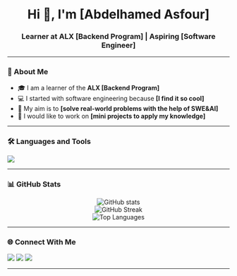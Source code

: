 <!-- GitHub Profile README Template -->


<h1 align="center">Hi 👋, I'm [Abdelhamed Asfour]</h1>
<h3 align="center">Learner at ALX [Backend Program] | Aspiring [Software Engineer]</h3>


---


### 🚀 About Me
- 🎓 I am a learner of the **ALX [Backend Program]**
- 💻 I started with software engineering because **[I find it so cool]**
- 🎯 My aim is to **[solve real-world problems with the help of SWE&AI]**
- 🔭 I would like to work on **[mini projects to apply my knowledge]**


---



### 🛠️ Languages and Tools
<p align="left">
<img src="https://skillicons.dev/icons?i=python,cpp,html,css,git,github,linux" />
</p>


---


### 📊 GitHub Stats
<p align="center">
<img src="https://github-readme-stats.vercel.app/api?user=abdelhmiedDev&show_icons=true&theme=tokyonight" alt="GitHub stats"/>
<br>
<img src="https://github-readme-streak-stats.herokuapp.com/?user=abdelhamiedDev&theme=tokyonight" alt="GitHub Streak"/>
<br>
<img src="https://github-readme-stats.vercel.app/api/top-langs/?user=abdelhamiedDev&layout=compact&theme=tokyonight" alt="Top Languages"/>
</p>


---


### 🌐 Connect With Me
<p align="left">
<a href="https://linkedin.com/in/[lil3sfour]" target=""><img src="https://img.shields.io/badge/LinkedIn-blue?style=for-the-badge&logo=linkedin"/></a>
<a href="https://twitter.com/[Lil_asfour]" target=""><img src="https://img.shields.io/badge/Twitter-black?style=for-the-badge&logo=twitter"/></a>
<a href="mailto:[medo91057@gmail.com]" target="_blank"><img src="https://img.shields.io/badge/Email-red?style=for-the-badge&logo=gmail"/></a>
</p>


---




